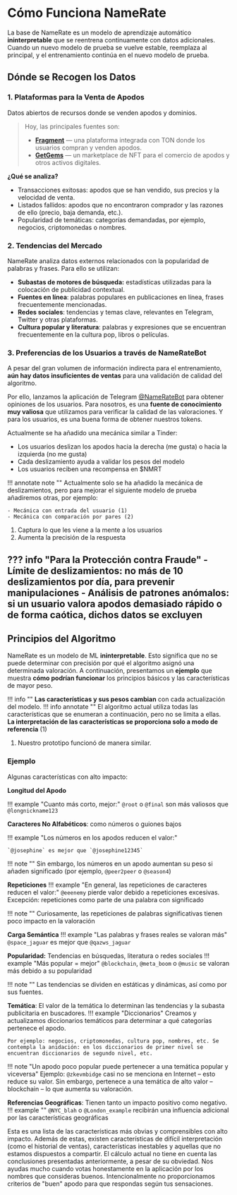 # **Cómo Funciona NameRate**

La base de NameRate es un modelo de aprendizaje automático **ininterpretable** que se reentrena continuamente con datos adicionales. Cuando un nuevo modelo de prueba se vuelve estable, reemplaza al principal, y el entrenamiento continúa en el nuevo modelo de prueba.

## Dónde se Recogen los Datos

### **1. Plataformas para la Venta de Apodos**

Datos abiertos de recursos donde se venden apodos y dominios.

> Hoy, las principales fuentes son:
>
> - **[Fragment](https://fragment.com/?filter=auction)** — una plataforma integrada con TON donde los usuarios compran y venden apodos.
> - **[GetGems](https://getgems.io/collection/EQCA14o1-VWhS2efqoh_9M1b_A9DtKTuoqfmkn83AbJzwnPi)** — un marketplace de NFT para el comercio de apodos y otros activos digitales.
>

**¿Qué se analiza?**

- Transacciones exitosas: apodos que se han vendido, sus precios y la velocidad de venta.
- Listados fallidos: apodos que no encontraron comprador y las razones de ello (precio, baja demanda, etc.).
- Popularidad de temáticas: categorías demandadas, por ejemplo, negocios, criptomonedas o nombres.

### **2. Tendencias del Mercado**

NameRate analiza datos externos relacionados con la popularidad de palabras y frases. Para ello se utilizan:

- **Subastas de motores de búsqueda:** estadísticas utilizadas para la colocación de publicidad contextual.
- **Fuentes en línea**: palabras populares en publicaciones en línea, frases frecuentemente mencionadas.
- **Redes sociales**: tendencias y temas clave, relevantes en Telegram, Twitter y otras plataformas.
- **Cultura popular y literatura**: palabras y expresiones que se encuentran frecuentemente en la cultura pop, libros o películas.

### **3. Preferencias de los Usuarios a través de NameRateBot**

A pesar del gran volumen de información indirecta para el entrenamiento, **aún hay datos insuficientes de ventas** para una validación de calidad del algoritmo.

Por ello, lanzamos la aplicación de Telegram [@NameRateBot](https://t.me/NameRateBot/namerate) para obtener opiniones de los usuarios. Para nosotros, es una **fuente de conocimiento muy valiosa** que utilizamos para verificar la calidad de las valoraciones. Y para los usuarios, es una buena forma de obtener nuestros tokens.

Actualmente se ha añadido una mecánica similar a Tinder:

- Los usuarios deslizan los apodos hacia la derecha (me gusta) o hacia la izquierda (no me gusta)
- Cada deslizamiento ayuda a validar los pesos del modelo
- Los usuarios reciben una recompensa en $NMRT

!!! annotate note ""
    Actualmente solo se ha añadido la mecánica de deslizamientos, pero para mejorar el siguiente modelo de prueba añadiremos otras, por ejemplo:
    
    - Mecánica con entrada del usuario (1)
    - Mecánica con comparación por pares (2)

1. Captura lo que les viene a la mente a los usuarios  
2. Aumenta la precisión de la respuesta

??? info "Para la Protección contra Fraude"
      - **Límite de deslizamientos**: no más de 10 deslizamientos por día, para prevenir manipulaciones
      - **Análisis de patrones anómalos**: si un usuario valora apodos demasiado rápido o de forma caótica, dichos datos se excluyen
---
## Principios del Algoritmo

NameRate es un modelo de ML **ininterpretable**. Esto significa que no se puede determinar con precisión por qué el algoritmo asignó una determinada valoración.
A continuación, presentamos un **ejemplo** que muestra **cómo podrían funcionar** los principios básicos y las características de mayor peso.

!!! info ""
    **Las características y sus pesos cambian** con cada actualización del modelo.
!!! info annotate ""
    El algoritmo actual utiliza todas las características que se enumeran a continuación, pero no se limita a ellas. **La interpretación de las características se proporciona solo a modo de referencia** (1)

1. Nuestro prototipo funcionó de manera similar.

### Ejemplo
Algunas características con alto impacto:

**Longitud del Apodo**

!!! example "Cuanto más corto, mejor:" 
    `@root` o `@final` son más valiosos que `@longnickname123`

**Caracteres No Alfabéticos**: como números o guiones bajos

!!! example "Los números en los apodos reducen el valor:" 

    `@josephine` es mejor que `@josephine12345`

!!! note ""
    Sin embargo, los números en un apodo aumentan su peso si añaden significado (por ejemplo, `@peer2peer` o `@season4`)

**Repeticiones**
!!! example "En general, las repeticiones de caracteres reducen el valor:" 
    `@eeenemy` pierde valor debido a repeticiones excesivas. Excepción: repeticiones como parte de una palabra con significado

!!! note ""
    Curiosamente, las repeticiones de palabras significativas tienen poco impacto en la valoración

**Carga Semántica**
!!! example "Las palabras y frases reales se valoran más" 
    `@space_jaguar` es mejor que `@qazws_jaguar`

**Popularidad:** Tendencias en búsquedas, literatura o redes sociales
!!! example "Más popular = mejor" 
    `@blockchain`, `@meta_boom` o `@music` se valoran más debido a su popularidad

!!! note ""
    Las tendencias se dividen en estáticas y dinámicas, así como por sus fuentes.
   
**Temática**: El valor de la temática lo determinan las tendencias y la subasta publicitaria en buscadores.
!!! example "Diccionarios" 
    Creamos y actualizamos diccionarios temáticos para determinar a qué categorías pertenece el apodo.
    
    Por ejemplo: negocios, criptomonedas, cultura pop, nombres, etc. Se contempla la anidación: en los diccionarios de primer nivel se encuentran diccionarios de segundo nivel, etc.

!!! note "Un apodo poco popular puede pertenecer a una temática popular y viceversa"
    Ejemplo: `@zkevmbidge` casi no se menciona en Internet – esto reduce su valor. Sin embargo, pertenece a una temática de alto valor – blockchain – lo que aumenta su valoración.

**Referencias Geográficas**: Tienen tanto un impacto positivo como negativo.
!!! example ""
    `@NYC_blah` o `@London_example` recibirán una influencia adicional por las características geográficas

Esta es una lista de las características más obvias y comprensibles con alto impacto. Además de estas, existen características de difícil interpretación (como el historial de ventas), características inestables y aquellas que no estamos dispuestos a compartir.
El cálculo actual no tiene en cuenta las conclusiones presentadas anteriormente, a pesar de su obviedad. Nos ayudas mucho cuando votas honestamente en la aplicación por los nombres que consideras buenos. Intencionalmente no proporcionamos criterios de "buen" apodo para que respondas según tus sensaciones.
